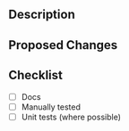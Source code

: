 ## Description
<!--- Basic high level description -->

## Proposed Changes
<!--- Break the change down a bit -->

## Checklist
 - [ ] Docs <!--- Paste Link Here -->
 - [ ] Manually tested
 - [ ] Unit tests (where possible) <!--- Usually on relevant for parsing or utility functions -->
